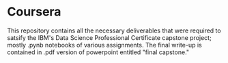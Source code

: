 # Coursera

This repository contains all the necessary deliverables that were required to satsify the IBM's Data Science Professional Certificate capstone project; mostly .pynb notebooks of various assignments.  The final write-up is contained in .pdf version of powerpoint entitled "final capstone."
